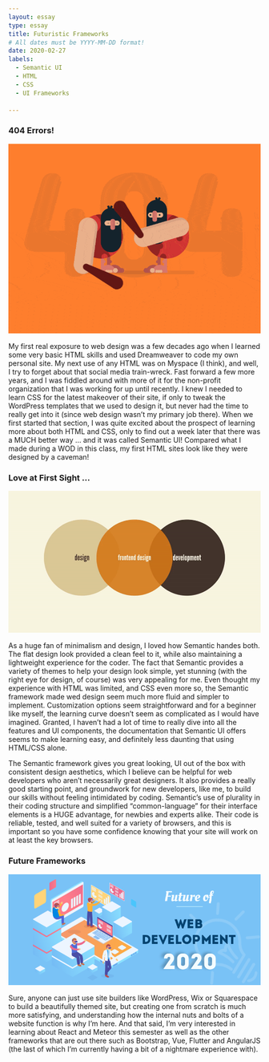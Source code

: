 ```yaml
---
layout: essay
type: essay
title: Futuristic Frameworks
# All dates must be YYYY-MM-DD format!
date: 2020-02-27
labels:
  - Semantic UI
  - HTML
  - CSS
  - UI Frameworks

---
```



### 404 Errors!
<img class="ui fluid image" src="../images/animated_404.gif">

My first real exposure to web design was a few decades ago when I learned some very basic HTML skills and used Dreamweaver to code my own personal site. My next use of any HTML was on Myspace (I think), and well, I try to forget about that social media train-wreck. Fast forward a few more years, and I was fiddled around with more of it for the non-profit organization that I was working for up until recently. I knew I needed to learn CSS for the latest makeover of their site, if only to tweak the WordPress templates that we used to design it, but never had the time to really get into it (since web design wasn’t my primary job there). When we first started that section, I was quite excited about the prospect of learning more about both HTML and CSS, only to find out a week later that there was a MUCH better way … and it was called Semantic UI! Compared what I made during a WOD in this class, my first HTML sites look like they were designed by a caveman!


### Love at First Sight …
<img class="ui fluid image" src="../images/frontend-design.gif">

As a huge fan of minimalism and design, I loved how Semantic handes both. The flat design look provided a clean feel to it, while also maintaining a lightweight experience for the coder. The fact that Semantic provides a variety of themes to help your design look simple, yet stunning (with the right eye for design, of course) was very appealing for me. Even thought my experience with HTML was limited, and CSS even more so, the Semantic framework made wed design seem much more fluid and simpler to implement. Customization options seem straightforward and for a beginner like myself, the learning curve doesn’t seem as complicated as I would have imagined. Granted, I haven’t had a lot of time to really dive into all the features and UI components, the documentation that Semantic UI offers seems to make learning easy, and definitely less daunting that using HTML/CSS alone.

The Semantic framework gives you great looking, UI out of the box with consistent design aesthetics, which I believe can be helpful for web developers who aren’t necessarily great designers. It also provides a really good starting point, and groundwork for new developers, like me, to build our skills without feeling intimidated by coding. Semantic’s use of plurality in their coding structure and simplified “common-language” for their interface elements is a HUGE advantage, for newbies and experts alike. Their code is reliable, tested, and well suited for a variety of browsers, and this is important so you have some confidence knowing that your site will work on at least the key browsers.


### Future Frameworks
<img class="ui fluid image" src="../images/future-dev.png">

Sure, anyone can just use site builders like WordPress, Wix or Squarespace to build a beautifully themed site, but creating one from scratch is much more satisfying, and understanding how the internal nuts and bolts of a website function is why I’m here. And that said, I’m very interested in learning about React and Meteor this semester as well as the other frameworks that are out there such as Bootstrap, Vue, Flutter and AngularJS (the last of which I’m currently having a bit of a nightmare experience with).
